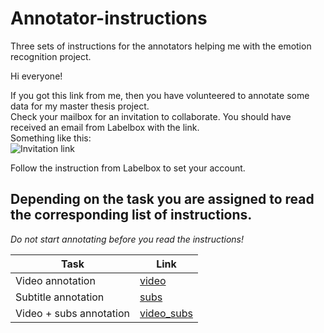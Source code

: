 # Annotator-instructions
Three sets of instructions for the annotators helping me with the emotion recognition project.

Hi everyone!

If you got this link from me, then you have volunteered to annotate some data for my master thesis project.  
Check your mailbox for an invitation to collaborate. You should have received an email from Labelbox with the link.  
Something like this:  
![Invitation link](/invitation.png)

Follow the instruction from Labelbox to set your account.  

## Depending on the task you are assigned to read the corresponding list of instructions.
*Do not start annotating before you read the instructions!*

Task | Link
------------ | -------------
Video annotation | [video](/Video.md)
Subtitle annotation | [subs](/Subs.md)
Video + subs annotation | [video_subs](/Video_subs.md)
